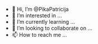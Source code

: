 - 👋 Hi, I’m @PikaPatricija
- 👀 I’m interested in ...
- 🌱 I’m currently learning ...
- 💞️ I’m looking to collaborate on ...
- 📫 How to reach me ...

<!---
PikaPatricija/PikaPatricija is a ✨ special ✨ repository because its `README.md` (this file) appears on your GitHub profile.
You can click the Preview link to take a look at your changes.
--->
